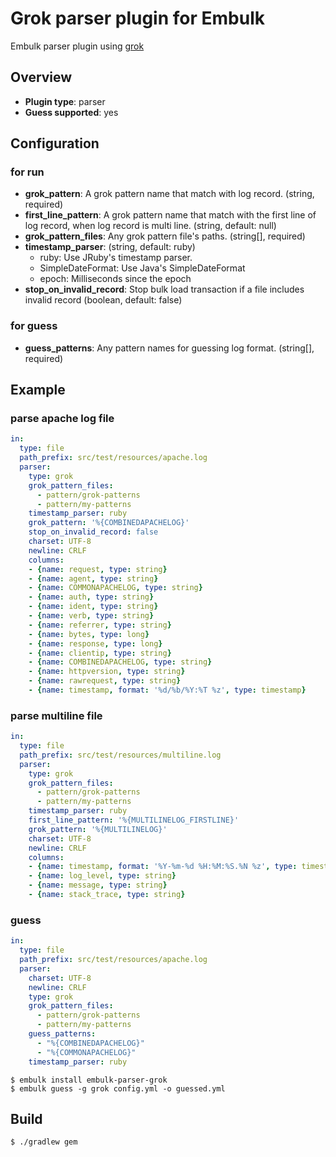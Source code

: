 # Grok parser plugin for Embulk

Embulk parser plugin using [grok](https://github.com/thekrakken/java-grok)

## Overview

* **Plugin type**: parser
* **Guess supported**: yes

## Configuration

### for run

- **grok_pattern**: A grok pattern name that match with log record. (string, required)
- **first_line_pattern**: A grok pattern name that match with the first line of log record, when log record is multi line. (string, default: null)
- **grok_pattern_files**: Any grok pattern file's paths. (string[], required)
- **timestamp_parser**: (string, default: ruby)
  - ruby: Use JRuby's timestamp parser.
  - SimpleDateFormat: Use Java's SimpleDateFormat
  - epoch: Milliseconds since the epoch
- **stop_on_invalid_record**: Stop bulk load transaction if a file includes invalid record (boolean, default: false)

### for guess

- **guess_patterns**: Any pattern names for guessing log format. (string[], required)

## Example

### parse apache log file

```yaml
in:
  type: file
  path_prefix: src/test/resources/apache.log
  parser:
    type: grok
    grok_pattern_files:
      - pattern/grok-patterns
      - pattern/my-patterns
    timestamp_parser: ruby
    grok_pattern: '%{COMBINEDAPACHELOG}'
    stop_on_invalid_record: false
    charset: UTF-8
    newline: CRLF
    columns:
    - {name: request, type: string}
    - {name: agent, type: string}
    - {name: COMMONAPACHELOG, type: string}
    - {name: auth, type: string}
    - {name: ident, type: string}
    - {name: verb, type: string}
    - {name: referrer, type: string}
    - {name: bytes, type: long}
    - {name: response, type: long}
    - {name: clientip, type: string}
    - {name: COMBINEDAPACHELOG, type: string}
    - {name: httpversion, type: string}
    - {name: rawrequest, type: string}
    - {name: timestamp, format: '%d/%b/%Y:%T %z', type: timestamp}
```

### parse multiline file

```yaml
in:
  type: file
  path_prefix: src/test/resources/multiline.log
  parser:
    type: grok
    grok_pattern_files:
      - pattern/grok-patterns
      - pattern/my-patterns
    timestamp_parser: ruby
    first_line_pattern: '%{MULTILINELOG_FIRSTLINE}'
    grok_pattern: '%{MULTILINELOG}'
    charset: UTF-8
    newline: CRLF
    columns:
    - {name: timestamp, format: '%Y-%m-%d %H:%M:%S.%N %z', type: timestamp}
    - {name: log_level, type: string}
    - {name: message, type: string}
    - {name: stack_trace, type: string}
```

### guess

```yaml
in:
  type: file
  path_prefix: src/test/resources/apache.log
  parser:
    charset: UTF-8
    newline: CRLF
    type: grok
    grok_pattern_files:
      - pattern/grok-patterns
      - pattern/my-patterns
    guess_patterns:
      - "%{COMBINEDAPACHELOG}"
      - "%{COMMONAPACHELOG}"
    timestamp_parser: ruby
```

```
$ embulk install embulk-parser-grok
$ embulk guess -g grok config.yml -o guessed.yml
```

## Build

```
$ ./gradlew gem
```
